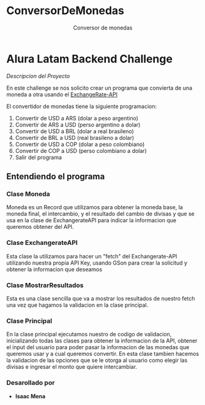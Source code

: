 # ConversorDeMonedas

<header>Conversor de monedas</header>

<h1>Alura Latam Backend Challenge</h1>

<p><em>Descripcion del Proyecto</em></p>

<p>En este challenge se nos solicito crear un programa que convierta de una moneda a otra usando el <a href="https://www.exchangerate-api.com/">ExchangeRate-API</a></p>

<p>El convertidor de monedas tiene la siguiente programacion:</p>
<ol>
  <li>Convertir de USD a ARS (dolar a peso argentino)</li>
  <li>Convertir de ARS a USD (perso argentino a dolar)</li>
  <li>Convertir de USD a BRL (dolar a real brasileno)</li>
  <li>Convertir de BRL a USD (real brasileno a dolar)</li>
  <li>Convertir de USD a COP (dolar a peso colombiano)</li>
  <li>Convertir de COP a USD (perso colombiano a dolar)</li>
  <li>Salir del programa</li>
</ol>

<div>
<h2>Entendiendo el programa</h2>
<div>
  <h3>Clase Moneda</h3>
  <p>
    Moneda es un Record que utilizamos para obtener la moneda base, la moneda final, el intercambio, y el resultado del cambio de divisas y que se usa en la clase de ExchangerateAPI para indicar la informacion que queremos obtener del API.
  </p>
</div>
  
<div>
  <h3>
    Clase ExchangerateAPI
  </h3>
  <p>
    Esta clase la utilizamos para hacer un "fetch" del Exchangerate-API utilizando nuestra propia API Key, usando GSon para crear la solicitud y obtener la informacion que deseamos
  </p>
</div>

<div>
  <h3>
    Clase MostrarResultados
  </h3>
  <p>
    Esta es una clase sencilla que va a mostrar los resultados de nuestro fetch una vez que hagamos la validacion en la clase principal.
  </p>
</div>

<div>
  <h3>Clase Principal</h3>
  <p>
    En la clase principal ejecutamos nuestro de codigo de validacion, inicializando todas las clases para obtener la informacion de la API, obtener el input del usuario para poder pasar la informacion de las monedas que queremos usar y a cual queremos convertir. En esta clase tambien hacemos la validacion de las opciones que se le otorga al usuario como elegir las divisas e ingresar el monto que quiere intercambiar.
  </p>
</div>

<div>
  <h3>Desarollado por</h3>
  <ul>
  <li><strong>Isaac Mena</strong></li>
</ul>
</div>
</div>
